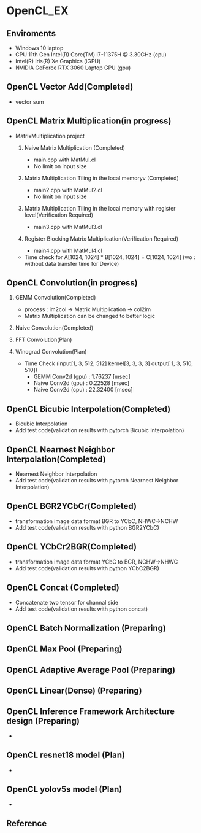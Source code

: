 # OpenCL_EX

## Enviroments
* Windows 10 laptop
* CPU 11th Gen Intel(R) Core(TM) i7-11375H @ 3.30GHz (cpu)
* Intel(R) Iris(R) Xe Graphics (iGPU)
* NVIDIA GeForce RTX 3060 Laptop GPU (gpu)

## OpenCL Vector Add(Completed)
- vector sum


##  OpenCL Matrix Multiplication(in progress)
- MatrixMultiplication project
  1. Naive Matrix Multiplication (Completed)
     - main.cpp with MatMul.cl
     - No limit on input size
     
  2. Matrix Multiplication Tiling in the local memoryv (Completed)
     - main2.cpp with MatMul2.cl
     - No limit on input size
   
  3. Matrix Multiplication Tiling in the local memory with register level(Verification Required)
     - main3.cpp with MatMul3.cl

  4. Register Blocking Matrix Multiplication(Verification Required)
     - main4.cpp with MatMul4.cl
  
  - Time check for A[1024, 1024] * B[1024, 1024] = C[1024, 1024] (wo : without data transfer time for Device)


##  OpenCL Convolution(in progress)
1. GEMM Convolution(Completed)
   - process : im2col -> Matrix Multiplication -> col2im
   - Matrix Multiplication can be changed to better logic
2. Naive Convolution(Completed)
3. FFT Convolution(Plan)
4. Winograd Convolution(Plan)

	- Time Check (input[1, 3, 512, 512] kernel[3, 3, 3, 3] output[ 1, 3, 510, 510])
		- GEMM Conv2d  (gpu) : 1.76237 [msec]
		- Naive Conv2d (gpu) : 0.22528 [msec]
		- Naive Conv2d (cpu) : 22.32400 [msec]

##  OpenCL Bicubic Interpolation(Completed)
- Bicubic Interpolation
- Add test code(validation results with pytorch Bicubic Interpolation) 


##  OpenCL Nearnest Neighbor Interpolation(Completed)
- Nearnest Neighbor Interpolation
- Add test code(validation results with pytorch Nearnest Neighbor Interpolation) 


##  OpenCL BGR2YCbCr(Completed)
- transformation image data format BGR to YCbC, NHWC->NCHW
- Add test code(validation results with python BGR2YCbC) 


##  OpenCL YCbCr2BGR(Completed)
- transformation image data format YCbC to BGR, NCHW->NHWC
- Add test code(validation results with python YCbC2BGR)


##  OpenCL Concat (Completed)
- Concatenate two tensor for channal side
- Add test code(validation results with python concat)


##  OpenCL Batch Normalization (Preparing)

##  OpenCL Max Pool (Preparing)

##  OpenCL Adaptive Average Pool (Preparing)

##  OpenCL Linear(Dense) (Preparing)


##  OpenCL Inference Framework Architecture design (Preparing)
*


##  OpenCL resnet18 model (Plan)
*

##  OpenCL yolov5s model (Plan)
*


## Reference
